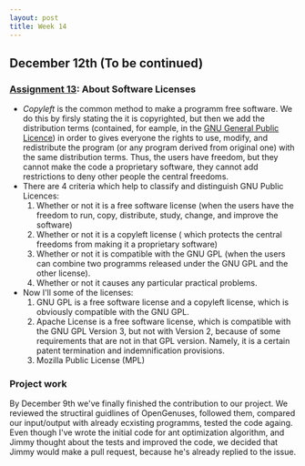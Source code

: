 ```yaml
---
layout: post
title: Week 14
---
```



## December 12th (To be continued)
### [Assignment 13](http://www.compsci.hunter.cuny.edu/~sweiss/course_materials/cs_ossd/assignments/assignment_13_licenses.pdf):  About Software Licenses

* *Copyleft* is the common method to make a programm free software. We do this by firsly stating the it is copyrighted, but then we add the distribution terms (contained, for eample, in the [GNU General Public Licence](https://www.gnu.org/licenses/gpl-3.0.html)) in order to gives everyone the rights to use, modify, and redistribute the program (or any program derived from original one) with the same distribution terms. Thus, the users have freedom, but they cannot make the code a proprietary software, they cannot add restrictions to deny other people the central freedoms.
* There are 4 criteria which help to classify and distinguish GNU Public Licences:
  1. Whether or not it is a free software license (when the users have the freedom to run, copy, distribute, study, change, and improve the software)
  2. Whether or not it is a copyleft license ( which protects the central freedoms from making it a proprietary software)
  3. Whether or not it is compatible with the GNU GPL (when the users can combine two programms released under the GNU GPL and the other license).
  4. Whether or not it causes any particular practical problems.
* Now I'll some of the licenses:
  1. GNU GPL is a free software license and a copyleft license, which is obviously compatible with the GNU GPL.
  2. Apache License is a free software license, which is compatible with the GNU GPL Version 3, but not with Version 2, because of some requirements that are not in that GPL version. Namely, it is a certain patent termination and indemnification provisions.
  3. Mozilla Public License (MPL)

### Project work
By December 9th we've finally finished the contribution to our project. We reviewed the structiral guidlines of OpenGenuses, followed them, compared our input/output with already ecxisting programms, tested the code againg. Even though I've wrote the initial code for ant optimization algorithm, and Jimmy thought about the tests and improved the code, we decided that Jimmy would make a pull request, because he's already replied to the issue.  
